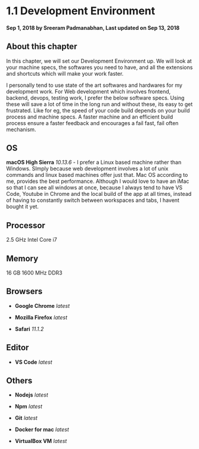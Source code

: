 # 1.1 Development Environment

#### Sep 1, 2018 by Sreeram Padmanabhan, Last updated on Sep 13, 2018

## About this chapter

In this chapter, we will set our Development Environment up. We will look at your machine specs, the softwares you need to have, and all the extensions and shortcuts which will make your work faster.

I personally tend to use state of the art softwares and hardwares for my development work. For Web development which involves frontend, backend, devops, testing work, I prefer the below software specs. Using these will save a lot of time in the long run and without these, its easy to get frustrated. Like for eg, the speed of your code build depends on your build process and machine specs. A faster machine and an efficient build process ensure a faster feedback and encourages a fail fast, fail often mechanism.

## OS

**macOS High Sierra** *10.13.6* - I prefer a Linux based machine rather than Windows. SImply because web development involves a lot of unix commands and linux based machines offer just that. Mac OS according to me, provides the best performance. Although I would love to have an iMac so that I can see all windows at once, because I always tend to have VS Code, Youtube in Chrome and the local build of the app at all times, instead of having to constantly switch between workspaces and tabs, I havent bought it yet.

## Processor

2.5 GHz Intel Core i7

## Memory

16 GB 1600 MHz DDR3

## Browsers

 - **Google Chrome** *latest*

 - **Mozilla Firefox** *latest*

 - **Safari** *11.1.2*

## Editor

- **VS Code** *latest*

## Others

- **Nodejs** *latest*

- **Npm** *latest*

- **Git** *latest*


- **Docker for mac** *latest*

- **VirtualBox VM** *latest*
